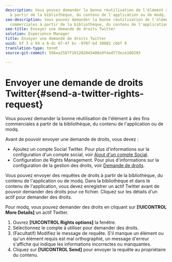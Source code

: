 ```yaml
---
description: Vous pouvez demander la bonne réutilisation de l'élément à des fins commerciales
  à partir de la bibliothèque, du contenu de l'application ou de modq.
seo-description: Vous pouvez demander la bonne réutilisation de l'élément à des fins
  commerciales à partir de la bibliothèque, du contenu de l'application ou de modq.
seo-title: Envoyer une demande de droits Twitter
solution: Experience Manager
title: Envoyer une demande de droits Twitter
uuid: bf 3 e 84 a 6-dc 67-47 bc -9707-bd 30882 cbbf 0
translation-type: tm+mt
source-git-commit: 566ea2587f101202045488e9f4edf73ece100293

---
```



# Envoyer une demande de droits Twitter{#send-a-twitter-rights-request}

Vous pouvez demander la bonne réutilisation de l'élément à des fins commerciales à partir de la bibliothèque, du contenu de l'application ou de modq.

Avant de pouvoir envoyer une demande de droits, vous devez :

* Ajoutez un compte Social Twitter. Pour plus d'informations sur la configuration d'un compte social, voir [Ajout d'un compte Social](../c-users-creating-accounts-with-studio-access/t-configure-social-accout-instagram/t-configure-social-accout-instagram.md#t_configure_social_accout_instagram).
* Configuration de Rights Management. Pour plus d'informations sur la configuration de la gestion des droits, voir [Demande de droits](../c-how-requesting-rights-works/c-how-requesting-rights-works.md#c_how_requesting_rights_works).

Vous pouvez envoyer des requêtes de droits à partir de la bibliothèque, du contenu de l'application ou de modq. Dans la bibliothèque et dans le contenu de l'application, vous devez enregistrer un actif Twitter avant de pouvoir demander des droits pour ce fichier. Cliquez sur les détails d'un actif pour demander des droits.

Pour modq, vous pouvez demander des droits en cliquant sur **[!UICONTROL More Details]** un actif Twitter.

1. Ouvrez **[!UICONTROL Rights options]** la fenêtre.
1. Sélectionnez le compte à utiliser pour demander des droits.
1. (Facultatif) Modifiez le message de requête. S'il manque un élément ou qu'un élément requis est mal orthographié, un message d'erreur s'affiche qui indique les informations incorrectes ou manquantes.
1. Cliquez sur **[!UICONTROL Send]** pour envoyer la requête au propriétaire du contenu.
